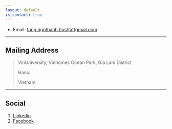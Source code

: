 ```yaml
---
layout: default
is_contact: true
---
```


* Email: [tung.ngothanh.hust(at)gmail.com](mailto:tung.ngothanh.hust@gmail.com)

<!-- * Phone: [+84-386560691](tel:+84-386560691) -->

---

## Mailing Address

> VinUniversity, Vinhomes Ocean Park, Gia Lam District
>
> Hanoi
>
> Vietnam

---

## Social

1. [Linkedin](https://www.linkedin.com/in/tung-ngo-hust/)
2. [Facebook](https://www.facebook.com/thanhtung.ngo.hust)
